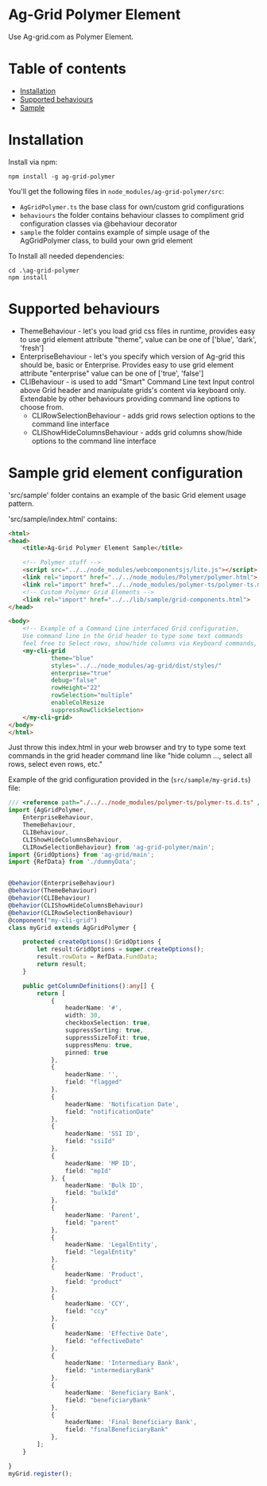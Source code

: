 # Ag-Grid Polymer Element

Use Ag-grid.com as Polymer Element.

# Table of contents

- [Installation](#install)
- [Supported behaviours](#behaviours)
- [Sample](#sample)


# Installation <a name="install"></a>

Install via npm:
```
npm install -g ag-grid-polymer
```
You'll get the following files in `node_modules/ag-grid-polymer/src`:
- `AgGridPolymer.ts` the base class for own/custom grid configurations
- `behaviours` the folder contains behaviour classes to compliment grid configuration classes via @behaviour decorator
- `sample` the folder contains example of simple usage of the AgGridPolymer class, to build your own grid element

To Install all needed dependencies:
```
cd .\ag-grid-polymer
npm install
```

# Supported behaviours <a name="behaviours"></a>

- ThemeBehaviour - let's you load grid css files in runtime, provides easy to use grid element attribute "theme", value can be one of ['blue', 'dark', 'fresh']
- EnterpriseBehaviour - let's you specify which version of Ag-grid this should be, basic or Enterprise. Provides easy to use grid element attribute "enterprise" value can be one of ['true', 'false']
- CLIBehaviour - is used to add "Smart" Command Line text Input control above Grid header and manipulate grids's content via keyboard only. Extendable by other behaviours providing command line options to choose from.
   - CLIRowSelectionBehaviour - adds grid rows selection options to the command line interface
   - CLIShowHideColumnsBehaviour - adds grid columns show/hide options to the command line interface

# Sample grid element configuration <a name="sample"></a>

'src/sample' folder contains an example of the basic Grid element usage pattern.

'src/sample/index.html' contains:
```HTML
<html>
<head>
    <title>Ag-Grid Polymer Element Sample</title>

    <!-- Polymer stuff -->
    <script src="../../node_modules/webcomponentsjs/lite.js"></script>
    <link rel="import" href="../../node_modules/Polymer/polymer.html">
    <link rel="import" href="../../node_modules/polymer-ts/polymer-ts.min.html">
    <!-- Custom Polymer Grid Elements -->
    <link rel="import" href="../../lib/sample/grid-components.html">
</head>

<body>
    <!-- Example of a Command Line interfaced Grid configuration,
    Use command line in the Grid header to type some text commands
    feel free to Select rows, show/hide columns via Keyboard commands, easy fast elegant (: -->
    <my-cli-grid
            theme="blue"
            styles="../../node_modules/ag-grid/dist/styles/"
            enterprise="true"
            debug="false"
            rowHeight="22"
            rowSelection="multiple"
            enableColResize
            suppressRowClickSelection>
    </my-cli-grid>
</body>
</html>
```

Just throw this index.html in your web browser and try to type some text commands in the grid header command line
like "hide column ..., select all rows, select even rows, etc."


Example of the grid configuration provided in the (`src/sample/my-grid.ts`) file:
```TypeScript
/// <reference path="./../../node_modules/polymer-ts/polymer-ts.d.ts" />
import {AgGridPolymer,
    EnterpriseBehaviour,
    ThemeBehaviour,
    CLIBehaviour,
    CLIShowHideColumnsBehaviour,
    CLIRowSelectionBehaviour} from 'ag-grid-polymer/main';
import {GridOptions} from 'ag-grid/main';
import {RefData} from './dummyData';


@behavior(EnterpriseBehaviour)
@behavior(ThemeBehaviour)
@behavior(CLIBehaviour)
@behavior(CLIShowHideColumnsBehaviour)
@behavior(CLIRowSelectionBehaviour)
@component("my-cli-grid")
class myGrid extends AgGridPolymer {

    protected createOptions():GridOptions {
        let result:GridOptions = super.createOptions();
        result.rowData = RefData.FundData;
        return result;
    }

    public getColumnDefinitions():any[] {
        return [
            {
                headerName: '#',
                width: 30,
                checkboxSelection: true,
                suppressSorting: true,
                suppressSizeToFit: true,
                suppressMenu: true,
                pinned: true
            },
            {
                headerName: '',
                field: "flagged"
            },
            {
                headerName: 'Notification Date',
                field: "notificationDate"
            },
            {
                headerName: 'SSI ID',
                field: "ssiId"
            },
            {
                headerName: 'MP ID',
                field: "mpId"
            }, {
                headerName: 'Bulk ID',
                field: "bulkId"
            },
            {
                headerName: 'Parent',
                field: "parent"
            },
            {
                headerName: 'LegalEntity',
                field: "legalEntity"
            },
            {
                headerName: 'Product',
                field: "product"
            },
            {
                headerName: 'CCY',
                field: "ccy"
            },
            {
                headerName: 'Effective Date',
                field: "effectiveDate"
            },
            {
                headerName: 'Intermediary Bank',
                field: "intermediaryBank"
            },
            {
                headerName: 'Beneficiary Bank',
                field: "beneficiaryBank"
            },
            {
                headerName: 'Final Beneficiary Bank',
                field: "finalBeneficiaryBank"
            },
        ];
    }

}
myGrid.register();
```
